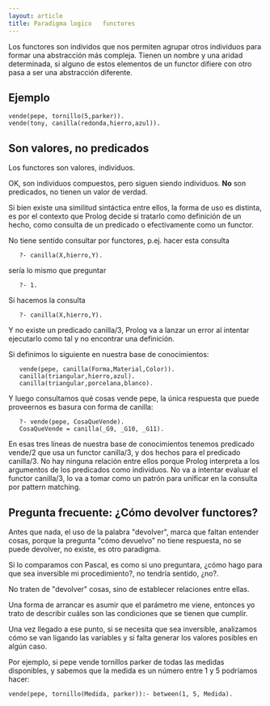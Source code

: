 ```yaml
---
layout: article
title: Paradigma logico   functores
---
```

Los functores son individos que nos permiten agrupar otros individuos para formar una abstracción más compleja. Tienen un nombre y una aridad determinada, si alguno de estos elementos de un functor difiere con otro pasa a ser una abstracción diferente.

Ejemplo
-------

    vende(pepe, tornillo(5,parker)).
    vende(tony, canilla(redonda,hierro,azul)).

Son valores, no predicados
--------------------------

Los functores son valores, individuos.

OK, son individuos compuestos, pero siguen siendo individuos. **No** son predicados, no tienen un valor de verdad.

Si bien existe una similitud sintáctica entre ellos, la forma de uso es distinta, es por el contexto que Prolog decide si tratarlo como definición de un hecho, como consulta de un predicado o efectivamente como un functor.

No tiene sentido consultar por functores, p.ej. hacer esta consulta

`   ?- canilla(X,hierro,Y).`

sería lo mismo que preguntar

`   ?- 1.`

Si hacemos la consulta

`   ?- canilla(X,hierro,Y).`

Y no existe un predicado canilla/3, Prolog va a lanzar un error al intentar ejecutarlo como tal y no encontrar una definición.

Si definimos lo siguiente en nuestra base de conocimientos:

`   vende(pepe, canilla(Forma,Material,Color)).`
`   canilla(triangular,hierro,azul).`
`   canilla(triangular,porcelana,blanco).`

Y luego consultamos qué cosas vende pepe, la única respuesta que puede proveernos es basura con forma de canilla:

`   ?- vende(pepe, CosaQueVende).`
`   CosaQueVende = canilla(_G9, _G10, _G11).`

En esas tres líneas de nuestra base de conocimientos tenemos predicado vende/2 que usa un functor canilla/3, y dos hechos para el predicado canilla/3. No hay ninguna relación entre ellos porque Prolog interpreta a los argumentos de los predicados como individuos. No va a intentar evaluar el functor canilla/3, lo va a tomar como un patrón para unificar en la consulta por pattern matching.

Pregunta frecuente: ¿Cómo devolver functores?
---------------------------------------------

Antes que nada, el uso de la palabra "devolver", marca que faltan entender cosas, porque la pregunta "cómo devuelvo" no tiene respuesta, no se puede devolver, no existe, es otro paradigma.

Si lo comparamos con Pascal, es como si uno preguntara, ¿cómo hago para que sea inversible mi procedimiento?, no tendría sentido, ¿no?.

No traten de "devolver" cosas, sino de establecer relaciones entre ellas.

Una forma de arrancar es asumir que el parámetro me viene, entonces yo trato de describir cuáles son las condiciones que se tienen que cumplir.

Una vez llegado a ese punto, si se necesita que sea inversible, analizamos cómo se van ligando las variables y si falta generar los valores posibles en algún caso.

Por ejemplo, si pepe vende tornillos parker de todas las medidas disponibles, y sabemos que la medida es un número entre 1 y 5 podríamos hacer:

`vende(pepe, tornillo(Medida, parker)):- between(1, 5, Medida).`
